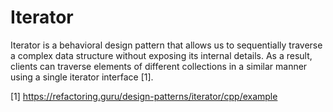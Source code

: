 # Iterator

Iterator is a behavioral design pattern that allows us to sequentially traverse a complex data structure without exposing its internal details. As a result, clients can traverse elements of different collections in a similar manner using a single iterator interface [1].

[1] https://refactoring.guru/design-patterns/iterator/cpp/example